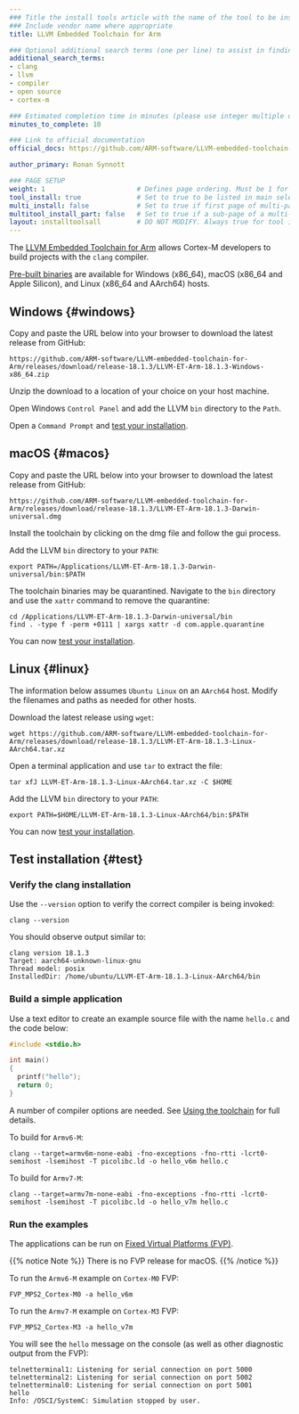 ```yaml
---
### Title the install tools article with the name of the tool to be installed
### Include vendor name where appropriate
title: LLVM Embedded Toolchain for Arm

### Optional additional search terms (one per line) to assist in finding the article
additional_search_terms:
- clang
- llvm
- compiler
- open source
- cortex-m

### Estimated completion time in minutes (please use integer multiple of 5)
minutes_to_complete: 10

### Link to official documentation
official_docs: https://github.com/ARM-software/LLVM-embedded-toolchain-for-Arm

author_primary: Ronan Synnott

### PAGE SETUP
weight: 1                       # Defines page ordering. Must be 1 for first (or only) page.
tool_install: true              # Set to true to be listed in main selection page, else false
multi_install: false            # Set to true if first page of multi-page article, else false
multitool_install_part: false   # Set to true if a sub-page of a multi-page article, else false
layout: installtoolsall         # DO NOT MODIFY. Always true for tool install articles
---
```


The [LLVM Embedded Toolchain for Arm](https://github.com/ARM-software/LLVM-embedded-toolchain-for-Arm) allows Cortex-M developers to build projects with the `clang` compiler.

[Pre-built binaries](https://github.com/ARM-software/LLVM-embedded-toolchain-for-Arm/releases) are available for Windows (x86_64), macOS (x86_64 and Apple Silicon), and Linux (x86_64 and AArch64) hosts. 

## Windows {#windows}

Copy and paste the URL below into your browser to download the latest release from GitHub:

```url
https://github.com/ARM-software/LLVM-embedded-toolchain-for-Arm/releases/download/release-18.1.3/LLVM-ET-Arm-18.1.3-Windows-x86_64.zip
```

Unzip the download to a location of your choice on your host machine.

Open Windows `Control Panel` and add the LLVM `bin` directory to the `Path`.

Open a `Command Prompt` and [test your installation](#test).

## macOS {#macos}

Copy and paste the URL below into your browser to download the latest release from GitHub:

```url
https://github.com/ARM-software/LLVM-embedded-toolchain-for-Arm/releases/download/release-18.1.3/LLVM-ET-Arm-18.1.3-Darwin-universal.dmg
```

Install the toolchain by clicking on the dmg file and follow the gui process.

Add the LLVM `bin` directory to your `PATH`:

```command
export PATH=/Applications/LLVM-ET-Arm-18.1.3-Darwin-universal/bin:$PATH
```

The toolchain binaries may be quarantined. Navigate to the `bin` directory and use the `xattr` command to remove the quarantine: 

``` command
cd /Applications/LLVM-ET-Arm-18.1.3-Darwin-universal/bin
find . -type f -perm +0111 | xargs xattr -d com.apple.quarantine
```

You can now [test your installation](#test).

## Linux {#linux}

The information below assumes `Ubuntu Linux` on an `AArch64` host. Modify the filenames and paths as needed for other hosts.

Download the latest release using `wget`: 

```command
wget https://github.com/ARM-software/LLVM-embedded-toolchain-for-Arm/releases/download/release-18.1.3/LLVM-ET-Arm-18.1.3-Linux-AArch64.tar.xz
```

Open a terminal application and use `tar` to extract the file:

```command
tar xfJ LLVM-ET-Arm-18.1.3-Linux-AArch64.tar.xz -C $HOME
```

Add the LLVM `bin` directory to your `PATH`:

```command
export PATH=$HOME/LLVM-ET-Arm-18.1.3-Linux-AArch64/bin:$PATH
```

You can now [test your installation](#test).

## Test installation {#test}

### Verify the clang installation

Use the `--version` option to verify the correct compiler is being invoked:

```command
clang --version
```

You should observe output similar to:

```output
clang version 18.1.3
Target: aarch64-unknown-linux-gnu
Thread model: posix
InstalledDir: /home/ubuntu/LLVM-ET-Arm-18.1.3-Linux-AArch64/bin
```

### Build a simple application

Use a text editor to create an example source file with the name `hello.c` and the code below:

```C
#include <stdio.h>

int main()
{
  printf("hello");
  return 0;
}
```

A number of compiler options are needed. See [Using the toolchain](https://github.com/ARM-software/LLVM-embedded-toolchain-for-Arm#using-the-toolchain) for full details.

To build for `Armv6-M`:

```command
clang --target=armv6m-none-eabi -fno-exceptions -fno-rtti -lcrt0-semihost -lsemihost -T picolibc.ld -o hello_v6m hello.c
```

To build for `Armv7-M`:

```
clang --target=armv7m-none-eabi -fno-exceptions -fno-rtti -lcrt0-semihost -lsemihost -T picolibc.ld -o hello_v7m hello.c
```

### Run the examples

The applications can be run on [Fixed Virtual Platforms (FVP)](/install-guides/fm_fvp/fvp/). 

{{% notice Note %}}
There is no FVP release for macOS.
{{% /notice %}}

To run the `Armv6-M` example on `Cortex-M0` FVP:

```command
FVP_MPS2_Cortex-M0 -a hello_v6m
```

To run the `Armv7-M` example on `Cortex-M3` FVP:

```command
FVP_MPS2_Cortex-M3 -a hello_v7m
```

You will see the `hello` message on the console (as well as other diagnostic output from the FVP):

```output
telnetterminal1: Listening for serial connection on port 5000
telnetterminal2: Listening for serial connection on port 5002
telnetterminal0: Listening for serial connection on port 5001
hello
Info: /OSCI/SystemC: Simulation stopped by user.
```
